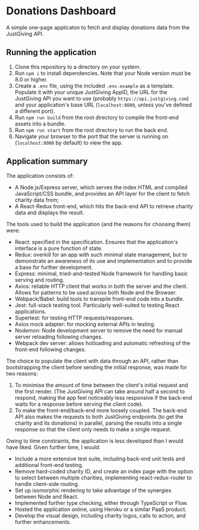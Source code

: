 # Donations Dashboard
A simple one-page applicaton to fetch and display donations data from the JustGiving API. 

## Running the application
1. Clone this repository to a directory on your system.
2. Run `npm i` to install dependencies. Note that your Node version must be 8.0 or higher.
3. Create a `.env` file, using the included `.env.example` as a template. Populate it with your unique JustGiving AppID, the URL for the JustGiving API you want to use (probably `https://api.justgiving.com`) and your application's base URL (`localhost:8000`, unless you've defined a different port).
4. Run `npm run build` from the root directory to compile the front-end assets into a bundle.
5. Run `npm run start` from the root directory to run the back end.
6. Navigate your browser to the port that the server is running on (`localhost:8000` by default) to view the app.

## Application summary
The application consists of:
* A Node.js/Express server, which serves the index HTML and compiled JavaScript/CSS bundle, and provides an API layer for the client to fetch charity data from;
* A React-Redux front-end, which hits the back-end API to retrieve charity data and displays the result.

The tools used to build the application (and the reasons for choosing them) were:
* React: specified in the specification. Ensures that the application's interface is a pure function of state.
* Redux: overkill for an app with such minimal state management, but to demonstrate an awareness of its use and implementation and to provide a base for further development.
* Express: minimal, tried-and-tested Node framework for handling basic serving and routing.
* Axios: reliable HTTP client that works in both the server and the client. Allows for patterns to be used across both Node and the Browser.
* Webpack/Babel: build tools to transpile front-end code into a bundle.
* Jest: full-stack testing tool. Particularly well-suited to testing React applications.
* Supertest: for testing HTTP requests/responses.
* Axios mock adapter: for mocking external APIs in testing.
* Nodemon: Node development server to remove the need for manual server reloading following changes.
* Webpack dev server: allows hotloading and automatic refreshing of the front-end following changes.

The choice to populate the client with data through an API, rather than bootstrapping the client before sending the initial response, was made for two reasons:
1. To minimise the amount of time between the client's initial request and the first render. (The JustGiving API can take around half a second to respond, making the app feel noticeably less responsive if the back-end waits for a response before serving the client code).
2. To make the front-end/back-end more loosely coupled.
The back-end API also makes the requests to both JustGiving endpoints (to get the charity and its donations) in parallel, parsing the results into a single response so that the client only needs to make a single request.

Owing to time constraints, the application is less developed than I would have liked. Given further time, I would:
* Include a more extensive test suite, including back-end unit tests and additional front-end testing.
* Remove hard-coded charity ID, and create an index page with the option to select between multiple charities, implementing react-redux-router to handle client-side routing.
* Set up isomorphic rendering to take advantage of the synergies between Node and React.
* Implemented further type checking, either through TypeScript or Flow.
* Hosted the application online, using Heroku or a similar PaaS product.
* Develop the visual design, including charity logos, calls to action, and further enhancements.